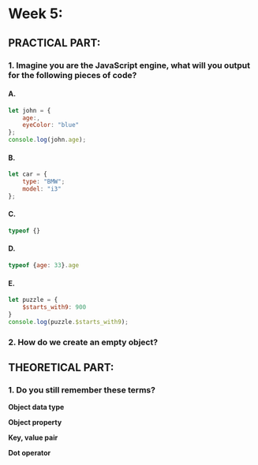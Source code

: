 # Week 5:

## PRACTICAL PART:

### 1. Imagine you are the JavaScript engine, what will you output for the following pieces of code?

#### A.

```js
let john = {
    age:,
    eyeColor: "blue"
};
console.log(john.age);
```

#### B.

```js
let car = {
    type: "BMW";
    model: "i3"
};
```

#### C. 

```js
typeof {}
```

#### D. 

```js
typeof {age: 33}.age
```

#### E.

```js
let puzzle = {
    $starts_with9: 900
}
console.log(puzzle.$starts_with9);
```

### 2. How do we create an empty object?

## THEORETICAL PART:

### 1. Do you still remember these terms?

**Object data type**

**Object property**

**Key, value pair**

**Dot operator**
